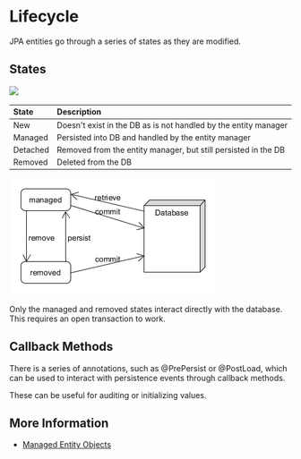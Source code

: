 # Lifecycle



JPA entities go through a series of states as they are modified.

## States

![](https://github.com/bernardo-mg/development-docs/tree/607d3a34739325f64d3fc216771c0bc79458f781/java/img/diagram/jpa_lifecycle.png)

| State | Description |
| :--- | :--- |
| New | Doesn't exist in the DB as is not handled by the entity manager |
| Managed | Persisted into DB and handled by the entity manager |
| Detached | Removed from the entity manager, but still persisted in the DB |
| Removed | Deleted from the DB |

![](../.gitbook/assets/jpa_lifecycle_db.png)

Only the managed and removed states interact directly with the database. This requires an open transaction to work.

## Callback Methods

There is a series of annotations, such as @PrePersist or @PostLoad, which can be used to interact with persistence events through callback methods.

These can be useful for auditing or initializing values.

## More Information

* [Managed Entity Objects](https://www.objectdb.com/java/jpa/persistence/managed)

